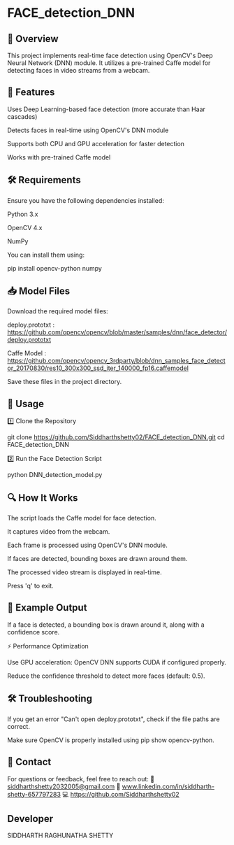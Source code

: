 # FACE_detection_DNN
## 📌 Overview

This project implements real-time face detection using OpenCV's Deep Neural Network (DNN) module. It utilizes a pre-trained Caffe model for detecting faces in video streams from a webcam.

## 🚀 Features

Uses Deep Learning-based face detection (more accurate than Haar cascades)

Detects faces in real-time using OpenCV's DNN module

Supports both CPU and GPU acceleration for faster detection

Works with pre-trained Caffe model

## 🛠️ Requirements

Ensure you have the following dependencies installed:

Python 3.x

OpenCV 4.x

NumPy

You can install them using:

pip install opencv-python numpy

## 📥 Model Files

Download the required model files:

deploy.prototxt : https://github.com/opencv/opencv/blob/master/samples/dnn/face_detector/deploy.prototxt

Caffe Model : https://github.com/opencv/opencv_3rdparty/blob/dnn_samples_face_detector_20170830/res10_300x300_ssd_iter_140000_fp16.caffemodel

Save these files in the project directory.

## 📜 Usage

1️⃣ Clone the Repository

git clone https://github.com/Siddharthshetty02/FACE_detection_DNN.git
cd FACE_detection_DNN

2️⃣ Run the Face Detection Script

python DNN_detection_model.py

## 🔍 How It Works

The script loads the Caffe model for face detection.

It captures video from the webcam.

Each frame is processed using OpenCV's DNN module.

If faces are detected, bounding boxes are drawn around them.

The processed video stream is displayed in real-time.

Press 'q' to exit.

## 📸 Example Output

If a face is detected, a bounding box is drawn around it, along with a confidence score.

⚡ Performance Optimization

Use GPU acceleration: OpenCV DNN supports CUDA if configured properly.

Reduce the confidence threshold to detect more faces (default: 0.5).

## 🛠️ Troubleshooting

If you get an error "Can't open deploy.prototxt", check if the file paths are correct.

Make sure OpenCV is properly installed using pip show opencv-python.

## 📧 Contact
For questions or feedback, feel free to reach out:
📧 siddharthshetty2032005@gmail.com
🔗 www.linkedin.com/in/siddharth-shetty-657797283
💻 https://github.com/Siddharthshetty02

## Developer 
SIDDHARTH RAGHUNATHA SHETTY
